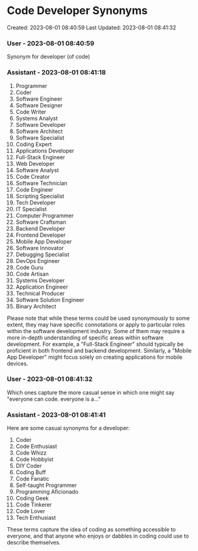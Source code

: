 # Code Developer Synonyms

Created: 2023-08-01 08:40:59
Last Updated: 2023-08-01 08:41:32

### User - 2023-08-01 08:40:59

Synonym for developer (of code)

### Assistant - 2023-08-01 08:41:18

1. Programmer
2. Coder
3. Software Engineer
4. Software Designer
5. Code Writer
6. Systems Analyst
7. Software Developer
8. Software Architect
9. Software Specialist
10. Coding Expert
11. Applications Developer
12. Full-Stack Engineer
13. Web Developer
14. Software Analyst
15. Code Creator
16. Software Technician
17. Code Engineer
18. Scripting Specialist
19. Tech Developer
20. IT Specialist
21. Computer Programmer
22. Software Craftsman
23. Backend Developer
24. Frontend Developer
25. Mobile App Developer
26. Software Innovator
27. Debugging Specialist
28. DevOps Engineer
29. Code Guru
30. Code Artisan
31. Systems Developer
32. Application Engineer
33. Technical Producer
34. Software Solution Engineer
35. Binary Architect

Please note that while these terms could be used synonymously to some extent, they may have specific connotations or apply to particular roles within the software development industry. Some of them may require a more in-depth understanding of specific areas within software development. For example, a "Full-Stack Engineer" should typically be proficient in both frontend and backend development. Similarly, a "Mobile App Developer" might focus solely on creating applications for mobile devices.


### User - 2023-08-01 08:41:32

Which ones capture the more casual sense in which one might say "everyone can code. everyone is a..."

### Assistant - 2023-08-01 08:41:41

Here are some casual synonyms for a developer:

1. Coder
2. Code Enthusiast
3. Code Whizz
4. Code Hobbyist
5. DIY Coder
6. Coding Buff
7. Code Fanatic
8. Self-taught Programmer
9. Programming Aficionado
10. Coding Geek
11. Code Tinkerer
12. Code Lover
13. Tech Enthusiast

These terms capture the idea of coding as something accessible to everyone, and that anyone who enjoys or dabbles in coding could use to describe themselves.

